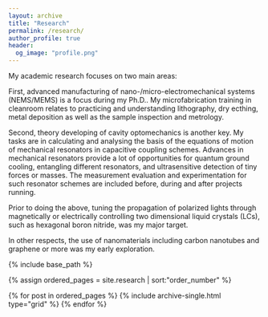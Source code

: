```yaml
---
layout: archive
title: "Research"
permalink: /research/
author_profile: true
header:
  og_image: "profile.png"
---
```


My academic research focuses on two main areas:

First, advanced manufacturing of nano-/micro-electromechanical systems (NEMS/MEMS) is a focus during my Ph.D..
My microfabrication training in cleanroom relates to practicing and understanding lithography, dry ecthing, metal 
deposition as well as the sample inspection and metrology.

Second, theory developing of cavity optomechanics is another key. My tasks are in calculating and analysing the basis of the equations 
of motion of mechanical resonators in capacitive coupling schemes. Advances in mechanical resonators provide a lot of opportunities 
for quantum ground cooling, entangling different resonators, and ultrasensitive detection of tiny forces or masses. The measurement 
evaluation and experimentation for such resonator schemes are included before, during and after projects running.

Prior to doing the above, tuning the propagation of polarized lights through magnetically or electrically controlling two dimensional
liquid crystals (LCs), such as hexagonal boron nitride, was my major target.

In other respects, the use of nanomaterials including carbon nanotubes and graphene or more was my early exploration.


<nbsp>

{% include base_path %}

{% assign ordered_pages = site.research | sort:"order_number" %}

{% for post in ordered_pages %}
  {% include archive-single.html type="grid" %}
{% endfor %}
